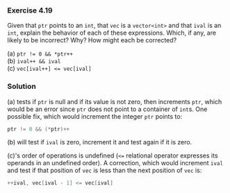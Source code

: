 ### Exercise 4.19

Given that `ptr` points to an `int`, that `vec` is a `vector<int>` and that
`ival` is an `int`, explain the behavior of each of these expressions. Which, if
any, are likely to be incorrect? Why? How might each be corrected?

(a) `ptr != 0 && *ptr++`  
(b) `ival++ && ival`  
(c) `vec[ival++] <= vec[ival]`

### Solution

(a) tests if `ptr` is null and if its value is not zero, then increments `ptr`,
which would be an error since `ptr` does not point to a container of `int`s. One
possible fix, which would increment the integer `ptr` points to:

```cpp
ptr != 0 && (*ptr)++
```

(b) will test if `ival` is zero, increment it and test again if it is zero.

(c)'s order of operations is undefined (`<=` relational operator expresses its
operands in an undefined order). A correction, which would increment `ival` and
test if that position of `vec` is less than the next position of `vec` is:

```cpp
++ival, vec[ival - 1] <= vec[ival]
```
